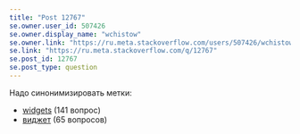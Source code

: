 ```yaml
---
title: "Post 12767"
se.owner.user_id: 507426
se.owner.display_name: "wchistow"
se.owner.link: "https://ru.meta.stackoverflow.com/users/507426/wchistow"
se.link: "https://ru.meta.stackoverflow.com/q/12767"
se.post_id: 12767
se.post_type: question
---
```

<p>Надо синонимизировать метки:</p>
<ul>
<li><a href="https://ru.stackoverflow.com/questions/tagged/widgets" class="post-tag" title="показать вопросы с меткой [widgets]" aria-label="показать вопросы с меткой [widgets]" rel="tag" aria-labelledby="tag-widgets-tooltip-container">widgets</a> (141 вопрос)</li>
<li><a href="https://ru.stackoverflow.com/questions/tagged/%d0%b2%d0%b8%d0%b4%d0%b6%d0%b5%d1%82" class="post-tag" title="показать вопросы с меткой [виджет]" aria-label="показать вопросы с меткой [виджет]" rel="tag" aria-labelledby="tag-виджет-tooltip-container">виджет</a> (65 вопросов)</li>
</ul>
